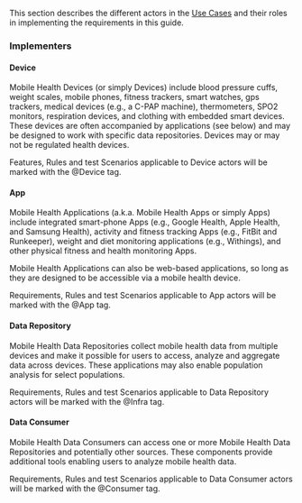 This section describes the different actors in the [Use Cases](use_cases.html) and their
roles in implementing the requirements in this guide.

### Implementers
#### Device
Mobile Health Devices (or simply Devices) include blood pressure cuffs, weight scales, mobile phones,
fitness trackers, smart watches, gps trackers, medical devices (e.g., a C-PAP machine),
thermometers, SPO2 monitors, respiration devices, and clothing with embedded smart
devices.  These devices are often accompanied by applications (see below) and may
be designed to work with specific data repositories. Devices may or may not be regulated health
devices.

Features, Rules and test Scenarios applicable to Device actors will be marked with
the @Device tag.

#### App
Mobile Health Applications (a.k.a. Mobile Health Apps or simply Apps) include integrated
smart-phone Apps (e.g., Google Health, Apple Health, and Samsung Health),
activity and fitness tracking Apps (e.g., FitBit and Runkeeper), weight and diet monitoring
applications (e.g., Withings), and other physical fitness and health monitoring Apps.

Mobile Health Applications can also be web-based applications, so long as they are designed
to be accessible via a mobile health device.

Requirements, Rules and test Scenarios applicable to App actors will be marked with
the @App tag.

#### Data Repository
Mobile Health Data Repositories collect mobile health data from multiple devices
and make it possible for users to access, analyze and aggregate data across devices.
These applications may also enable population analysis for select populations.

Requirements, Rules and test Scenarios applicable to Data Repository actors will be marked with
the @Infra tag.

#### Data Consumer
Mobile Health Data Consumers can access one or more Mobile Health Data Repositories
and potentially other sources.  These components provide additional tools enabling users
to analyze mobile health data.

Requirements, Rules and test Scenarios applicable to Data Consumer actors will be marked with
the @Consumer tag.

